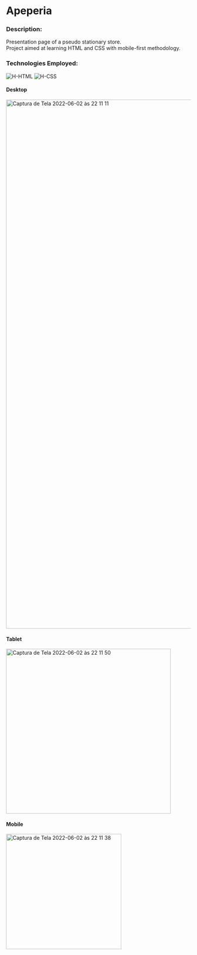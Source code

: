 # Apeperia

### Description:
<div>
  <p>
    Presentation page of a pseudo stationary store.
    <br>
    Project aimed at learning HTML and CSS with mobile-first methodology.
  </p>
</div>

### Technologies Employed:
<div>
  <img alt="H-HTML" src="https://img.shields.io/badge/html5-%23E34F26.svg?style=for-the-badge&logo=html5&logoColor=white">
  <img alt="H-CSS" src="https://img.shields.io/badge/css3-%231572B6.svg?style=for-the-badge&logo=css3&logoColor=white">
</div>

#### Desktop
<img width="1440" alt="Captura de Tela 2022-06-02 às 22 11 11" src="https://user-images.githubusercontent.com/39351656/171767956-10c5625c-cde1-4a5e-af54-a2564be08a0b.png">

#### Tablet
<img width="449" alt="Captura de Tela 2022-06-02 às 22 11 50" src="https://user-images.githubusercontent.com/39351656/171768045-062ce1b7-6032-4a96-b35b-2fb4c7b51062.png">

#### Mobile
<img width="314" alt="Captura de Tela 2022-06-02 às 22 11 38" src="https://user-images.githubusercontent.com/39351656/171768058-c24309c1-1dcf-404d-be30-bcf8b2303348.png">
